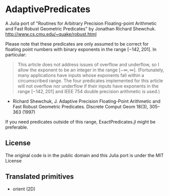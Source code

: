 # AdaptivePredicates

A Julia port of "Routines for Arbitrary Precision Floating-point Arithmetic and Fast Robust Geometric Predicates"
by Jonathan Richard Shewchuk. http://www.cs.cmu.edu/~quake/robust.html

Please note that these predicates are only assumed to be correct for floating point numbers with binary exponents in the 
range $[-142, 201]$. In particular:

> This article does not address issues of overflow and underflow, so I allow the exponent to be an integer in the range  $[-\infty, \infty]$. (Fortunately, many applications have inputs whose exponents fall within a circumscribed range. The four predicates implemented for this article will not overflow nor underflow if their inputs have exponents in the range $[-142, 201]$ and IEEE 754 double precision arithmetic is used.)

- Richard Shewchuk, J. Adaptive Precision Floating-Point Arithmetic and Fast Robust Geometric Predicates. Discrete Comput Geom 18(3), 305–363 (1997)

If you need predicates outside of this range, ExactPredicates.jl might be preferable.

## License
The original code is in the public domain and this Julia port is under the MIT License

## Translated primitives
- orient (2D)